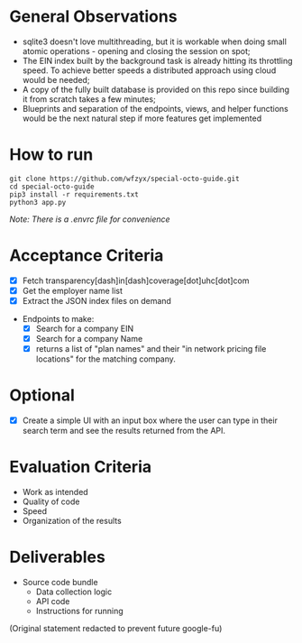 # General Observations #

- sqlite3 doesn't love multithreading, but it is workable when doing small atomic operations - opening and closing the session on spot;
- The EIN index built by the background task is already hitting its throttling speed. To achieve better speeds a distributed approach using cloud would be needed;
- A copy of the fully built database is provided on this repo since building it from scratch takes a few minutes;
- Blueprints and separation of the endpoints, views, and helper functions would be the next natural step if more features get implemented

# How to run #

```
git clone https://github.com/wfzyx/special-octo-guide.git
cd special-octo-guide
pip3 install -r requirements.txt
python3 app.py
```

*Note: There is a .envrc file for convenience*

# Acceptance Criteria #

- [X] Fetch transparency[dash]in[dash]coverage[dot]uhc[dot]com
- [X] Get the employer name list
- [X] Extract the JSON index files on demand
- Endpoints to make:
	- [X] Search for a company EIN
	- [X] Search for a company Name
	- [X] returns a list of "plan names" and their "in network pricing file locations" for the matching company.

# Optional #

- [X] Create a simple UI with an input box where the user can type in their search term and see the results returned from the API.


# Evaluation Criteria #

- Work as intended
- Quality of code
- Speed
- Organization of the results

# Deliverables #

- Source code bundle
	- Data collection logic
	- API code
	- Instructions for running

(Original statement redacted to prevent future google-fu)
